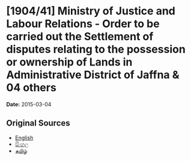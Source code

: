 # [1904/41] Ministry of Justice and Labour Relations - Order to be carried out the Settlement of disputes relating to the possession or ownership of Lands in Administrative District of Jaffna & 04 others

**Date:** 2015-03-04

## Original Sources

- [English](https://documents.gov.lk/view/extra-gazettes/2015/3/1904-41_E.pdf)
- [සිංහල](https://documents.gov.lk/view/extra-gazettes/2015/3/1904-41_S.pdf)
- [தமிழ்](https://documents.gov.lk/view/extra-gazettes/2015/3/1904-41_T.pdf)

